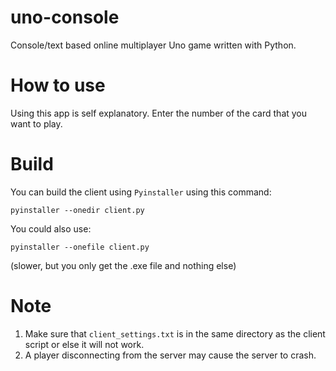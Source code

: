 # uno-console
Console/text based online multiplayer Uno game written with Python.

# How to use
Using this app is self explanatory. Enter the number of the card that you want to play.

# Build
You can build the client using `Pyinstaller` using this command:
```
pyinstaller --onedir client.py
```
You could also use: 
```
pyinstaller --onefile client.py
```
(slower, but you only get the .exe file and nothing else)

# Note
1. Make sure that `client_settings.txt` is in the same directory as the client script or else it will not work.
2. A player disconnecting from the server may cause the server to crash.
